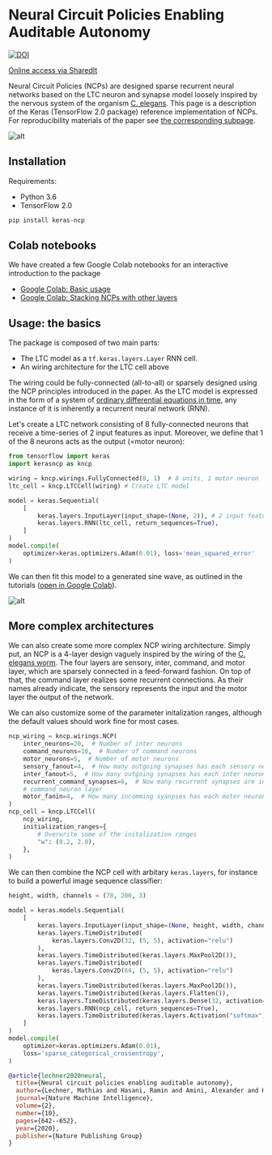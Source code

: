# Neural Circuit Policies Enabling Auditable Autonomy

[![DOI](https://zenodo.org/badge/290199641.svg)](https://zenodo.org/badge/latestdoi/290199641)

[Online access via SharedIt](https://rdcu.be/b8sEo)

Neural Circuit Policies (NCPs) are designed sparse recurrent neural networks based on the LTC neuron and synapse model loosely inspired by the nervous system of the organism [C. elegans](http://www.wormbook.org/chapters/www_celegansintro/celegansintro.html). 
This page is a description of the Keras (TensorFlow 2.0 package) reference implementation of NCPs.
For reproducibility materials of the paper see [the corresponding subpage](https://github.com/mlech26l/keras-ncp/tree/master/reproducibility/README.md).

![alt](misc/wirings.png)

## Installation

Requirements:

- Python 3.6
- TensorFlow 2.0

```bash
pip install keras-ncp
```

## Colab notebooks

We have created a few Google Colab notebooks for an interactive introduction to the package

- [Google Colab: Basic usage](https://colab.research.google.com/drive/1IvVXVSC7zZPo5w-PfL3mk1MC3PIPw7Vs?usp=sharing)
- [Google Colab: Stacking NCPs with other layers](https://colab.research.google.com/drive/1-mZunxqVkfZVBXNPG0kTSKUNQUSdZiBI?usp=sharing)

## Usage: the basics

The package is composed of two main parts: 

- The LTC model as a ```tf.keras.layers.Layer``` RNN cell.
- An wiring architecture for the LTC cell above

The wiring could be fully-connected (all-to-all) or sparsely designed using the NCP principles introduced in the paper.
As the LTC model is expressed in the form of a system of [ordinary differential equations in time](https://arxiv.org/abs/2006.04439), any instance of it is inherently a recurrent neural network (RNN).

Let's create a LTC network consisting of 8 fully-connected neurons that receive a time-series of 2 input features as input. Moreover, we define that 1 of the 8 neurons acts as the output (=motor neuron):

```python
from tensorflow import keras
import kerasncp as kncp

wiring = kncp.wirings.FullyConnected(8, 1)  # 8 units, 1 motor neuron
ltc_cell = kncp.LTCCell(wiring) # Create LTC model

model = keras.Sequential(
    [
        keras.layers.InputLayer(input_shape=(None, 2)), # 2 input features
        keras.layers.RNN(ltc_cell, return_sequences=True),
    ]
)
model.compile(
    optimizer=keras.optimizers.Adam(0.01), loss='mean_squared_error'
)

```


We can then fit this model to a generated sine wave, as outlined in the tutorials ([open in Google Colab](https://colab.research.google.com/drive/1IvVXVSC7zZPo5w-PfL3mk1MC3PIPw7Vs?usp=sharing)).

![alt](misc/sine.webp)

## More complex architectures

We can also create some more complex NCP wiring architecture. 
Simply put, an NCP is a 4-layer design vaguely inspired by the wiring of the [C. elegans worm](https://wormwiring.org/). The four layers are sensory, inter, command, and motor layer, which are sparsely connected in a feed-forward fashion. On top of that, the command layer realizes some recurrent connections. As their names already indicate, the sensory represents the input and the motor layer the output of the network.

We can also customize some of the parameter initalization ranges, although the default values should work fine for most cases.
```python
ncp_wiring = kncp.wirings.NCP(
    inter_neurons=20,  # Number of inter neurons
    command_neurons=10,  # Number of command neurons
    motor_neurons=5,  # Number of motor neurons
    sensory_fanout=4,  # How many outgoing synapses has each sensory neuron
    inter_fanout=5,  # How many outgoing synapses has each inter neuron
    recurrent_command_synapses=6,  # Now many recurrent synapses are in the
    # command neuron layer
    motor_fanin=4,  # How many incomming syanpses has each motor neuron
)
ncp_cell = kncp.LTCCell(
    ncp_wiring,
    initialization_ranges={
        # Overwrite some of the initalization ranges
        "w": (0.2, 2.0),
    },
)
```

We can then combine the NCP cell with arbitary ```keras.layers```, for instance to build a powerful image sequence classifier:

```python
height, width, channels = (78, 200, 3)

model = keras.models.Sequential(
    [
        keras.layers.InputLayer(input_shape=(None, height, width, channels)),
        keras.layers.TimeDistributed(
            keras.layers.Conv2D(32, (5, 5), activation="relu")
        ),
        keras.layers.TimeDistributed(keras.layers.MaxPool2D()),
        keras.layers.TimeDistributed(
            keras.layers.Conv2D(64, (5, 5), activation="relu")
        ),
        keras.layers.TimeDistributed(keras.layers.MaxPool2D()),
        keras.layers.TimeDistributed(keras.layers.Flatten()),
        keras.layers.TimeDistributed(keras.layers.Dense(32, activation="relu")),
        keras.layers.RNN(ncp_cell, return_sequences=True),
        keras.layers.TimeDistributed(keras.layers.Activation("softmax")),
    ]
)
model.compile(
    optimizer=keras.optimizers.Adam(0.01),
    loss='sparse_categorical_crossentropy',
)
```

```bib
@article{lechner2020neural,
  title={Neural circuit policies enabling auditable autonomy},
  author={Lechner, Mathias and Hasani, Ramin and Amini, Alexander and Henzinger, Thomas A and Rus, Daniela and Grosu, Radu},
  journal={Nature Machine Intelligence},
  volume={2},
  number={10},
  pages={642--652},
  year={2020},
  publisher={Nature Publishing Group}
}
```
